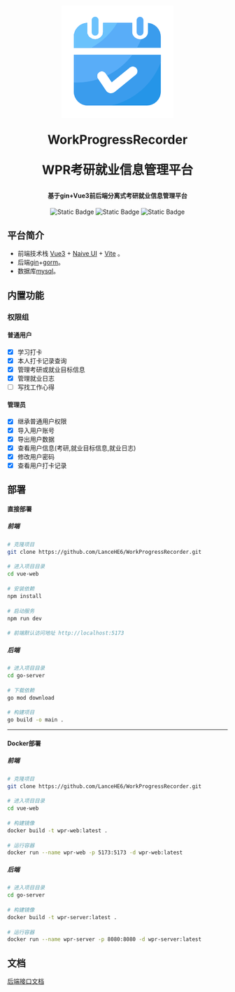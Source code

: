 <p align="center">
<img alt="logo" src="./imgs/logo.ico">
</p>
<h1 align="center" style="margin: 30px 0 30px; font-weight: bold;">WorkProgressRecorder</h1>
<h1 align="center" style="margin: 30px 0 30px; font-weight: bold;">WPR考研就业信息管理平台</h1>
<div align="center"> 



</div>

<h4 align="center">基于gin+Vue3前后端分离式考研就业信息管理平台</h4>
<div align="center">


![Static Badge](https://img.shields.io/badge/Licence-MIT-blue)
![Static Badge](https://img.shields.io/badge/前端-vue-orange)
![Static Badge](https://img.shields.io/badge/后端-gin-green)

</div>


## 平台简介

* 前端技术栈 [Vue3](https://v3.cn.vuejs.org) + [Naive UI](https://www.naiveui.com/zh-CN/os-theme) + [Vite](https://cn.vitejs.dev) 。
* 后端[gin](https://gin-gonic.com/zh-cn/)+[gorm](https://gorm.io/zh_CN/docs/index.html)。
* 数据库[mysql]([MySQL](https://www.mysql.com/cn/))。

## 内置功能

### 权限组

#### 普通用户

* [x] 学习打卡
* [x] 本人打卡记录查询
* [x] 管理考研或就业目标信息
* [x] 管理就业日志
* [ ] 写找工作心得

#### 管理员

* [x] 继承普通用户权限
* [x] 导入用户账号
* [x] 导出用户数据
* [x] 查看用户信息(考研,就业目标信息,就业日志)
* [x] 修改用户密码
* [x] 查看用户打卡记录

## 部署

#### 直接部署

##### 前端

```bash
# 克隆项目
git clone https://github.com/LanceHE6/WorkProgressRecorder.git

# 进入项目目录
cd vue-web

# 安装依赖
npm install

# 启动服务
npm run dev

# 前端默认访问地址 http://localhost:5173
```

##### 后端

```bash
# 进入项目目录
cd go-server

# 下载依赖
go mod download

# 构建项目
go build -o main .
```

----

#### Docker部署

##### 前端

```bash
# 克隆项目
git clone https://github.com/LanceHE6/WorkProgressRecorder.git

# 进入项目目录
cd vue-web

# 构建镜像
docker build -t wpr-web:latest .

# 运行容器
docker run --name wpr-web -p 5173:5173 -d wpr-web:latest
```

##### 后端

```bash
# 进入项目目录
cd go-server

# 构建镜像
docker build -t wpr-server:latest .

# 运行容器
docker run --name wpr-server -p 8080:8080 -d wpr-server:latest
```



## 文档

[后端接口文档](./api.md)

